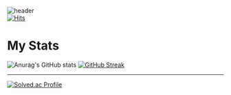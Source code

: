 ![header](https://capsule-render.vercel.app/api?type=transparent&color=auto&height=150&section=header&text=Tae%20Ram&fontSize=40&fontColor=C0C0C0&fontAlign=50&desc=Welcome%20to%20ttaeram&descSize=15&descAlignY=70)  
[![Hits](https://hits.seeyoufarm.com/api/count/incr/badge.svg?url=https%3A%2F%2Fgithub.com%2Fttaeram&count_bg=%23B1F77D&title_bg=%2380FBFF&icon=&icon_color=%23E7E7E7&title=hits&edge_flat=false)](https://hits.seeyoufarm.com)  

# My Stats
![Anurag's GitHub stats](https://github-readme-stats.vercel.app/api?username=ttaeram&show_icons=true&theme=dark)
[![GitHub Streak](https://streak-stats.demolab.com?user=ttaeram&theme=dark&locale=ko&mode=weekly)](https://git.io/streak-stats)
___
[![Solved.ac Profile](http://mazassumnida.wtf/api/v2/generate_badge?boj=utrm00)](https://solved.ac/utrm00/)
